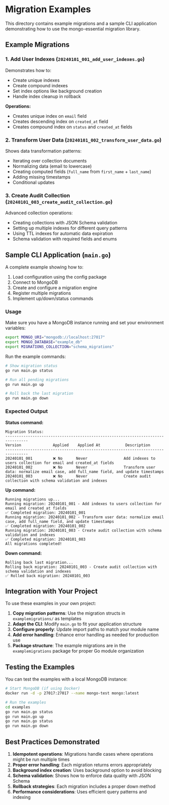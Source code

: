 # Migration Examples

This directory contains example migrations and a sample CLI application demonstrating how to use the mongo-essential migration library.

## Example Migrations

### 1. Add User Indexes (`20240101_001_add_user_indexes.go`)

Demonstrates how to:
- Create unique indexes
- Create compound indexes
- Set index options like background creation
- Handle index cleanup in rollback

**Operations:**
- Creates unique index on `email` field
- Creates descending index on `created_at` field
- Creates compound index on `status` and `created_at` fields

### 2. Transform User Data (`20240101_002_transform_user_data.go`)

Shows data transformation patterns:
- Iterating over collection documents
- Normalizing data (email to lowercase)
- Creating computed fields (`full_name` from `first_name` + `last_name`)
- Adding missing timestamps
- Conditional updates

### 3. Create Audit Collection (`20240101_003_create_audit_collection.go`)

Advanced collection operations:
- Creating collections with JSON Schema validation
- Setting up multiple indexes for different query patterns
- Using TTL indexes for automatic data expiration
- Schema validation with required fields and enums

## Sample CLI Application (`main.go`)

A complete example showing how to:
1. Load configuration using the config package
2. Connect to MongoDB
3. Create and configure a migration engine
4. Register multiple migrations
5. Implement up/down/status commands

### Usage

Make sure you have a MongoDB instance running and set your environment variables:

```bash
export MONGO_URI="mongodb://localhost:27017"
export MONGO_DATABASE="example_db"
export MIGRATIONS_COLLECTION="schema_migrations"
```

Run the example commands:

```bash
# Show migration status
go run main.go status

# Run all pending migrations
go run main.go up

# Roll back the last migration
go run main.go down
```

### Expected Output

**Status command:**
```
Migration Status:
--------------------------------------------------------------------------------
Version              Applied    Applied At           Description
--------------------------------------------------------------------------------
20240101_001         ❌ No      Never                Add indexes to users collection for email and created_at fields
20240101_002         ❌ No      Never                Transform user data: normalize email case, add full_name field, and update timestamps
20240101_003         ❌ No      Never                Create audit collection with schema validation and indexes
```

**Up command:**
```
Running migrations up...
Running migration: 20240101_001 - Add indexes to users collection for email and created_at fields
✅ Completed migration: 20240101_001
Running migration: 20240101_002 - Transform user data: normalize email case, add full_name field, and update timestamps
✅ Completed migration: 20240101_002
Running migration: 20240101_003 - Create audit collection with schema validation and indexes
✅ Completed migration: 20240101_003
All migrations completed!
```

**Down command:**
```
Rolling back last migration...
Rolling back migration: 20240101_003 - Create audit collection with schema validation and indexes
✅ Rolled back migration: 20240101_003
```

## Integration with Your Project

To use these examples in your own project:

1. **Copy migration patterns**: Use the migration structs in `examplemigrations/` as templates
2. **Adapt the CLI**: Modify `main.go` to fit your application structure
3. **Configure properly**: Update import paths to match your module name
4. **Add error handling**: Enhance error handling as needed for production use
5. **Package structure**: The example migrations are in the `examplemigrations` package for proper Go module organization

## Testing the Examples

You can test the examples with a local MongoDB instance:

```bash
# Start MongoDB (if using Docker)
docker run -d -p 27017:27017 --name mongo-test mongo:latest

# Run the examples
cd examples
go run main.go status
go run main.go up
go run main.go status
go run main.go down
```

## Best Practices Demonstrated

1. **Idempotent operations**: Migrations handle cases where operations might be run multiple times
2. **Proper error handling**: Each migration returns errors appropriately
3. **Background index creation**: Uses background option to avoid blocking
4. **Schema validation**: Shows how to enforce data quality with JSON Schema
5. **Rollback strategies**: Each migration includes a proper down method
6. **Performance considerations**: Uses efficient query patterns and indexing